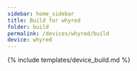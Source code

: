 ```yaml
---
sidebar: home_sidebar
title: Build for whyred
folder: build
permalink: /devices/whyred/build
device: whyred
---
```

{% include templates/device_build.md %}
